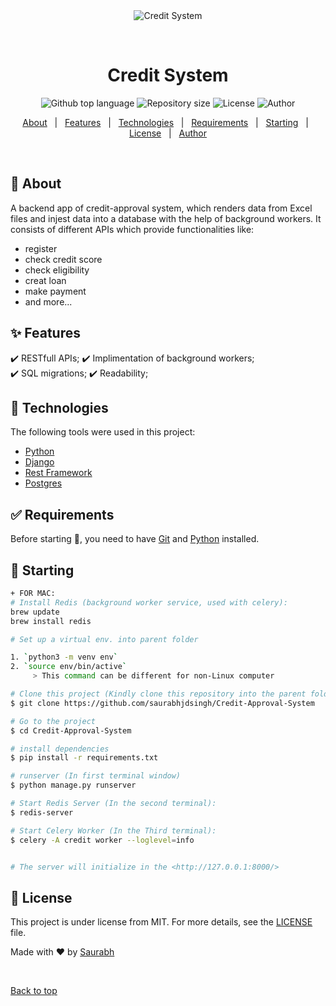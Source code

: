 <div align="center" id="top"> 
  <img src="./.github/app.gif" alt="Credit System" />

  &#xa0;

  <!-- <a href="https://creditsystem.netlify.app">Demo</a> -->
</div>

<h1 align="center">Credit System</h1>

<p align="center">
  <img alt="Github top language" src="https://img.shields.io/badge/language-Python-red">
  <img alt="Repository size" src="https://img.shields.io/badge/Repository_size-400KB-red">
  <img alt="License" src="https://img.shields.io/badge/License-MIT-red">
  <img alt="Author" src="https://img.shields.io/badge/Author-Saurabhjdsingh-blue">
</p>

<p align="center">
  <a href="#dart-about">About</a> &#xa0; | &#xa0; 
  <a href="#sparkles-features">Features</a> &#xa0; | &#xa0;
  <a href="#rocket-technologies">Technologies</a> &#xa0; | &#xa0;
  <a href="#white_check_mark-requirements">Requirements</a> &#xa0; | &#xa0;
  <a href="#checkered_flag-starting">Starting</a> &#xa0; | &#xa0;
  <a href="#memo-license">License</a> &#xa0; | &#xa0;
  <a href="https://github.com/{{YOUR_GITHUB_USERNAME}}" target="_blank">Author</a>
</p>

<br>

## :dart: About ##

A backend app of credit-approval system, which renders data from Excel files and injest data into a database with the help of background workers. 
It consists of different APIs which provide functionalities like:
- register
- check credit score
- check eligibility
- creat loan
- make payment
- and more...

## :sparkles: Features ##

:heavy_check_mark: RESTfull APIs;
:heavy_check_mark: Implimentation of background workers;\
:heavy_check_mark: SQL migrations;
:heavy_check_mark: Readability;

## :rocket: Technologies ##

The following tools were used in this project:

- [Python](https://www.python.org/)
- [Django](https://www.djangoproject.com/start/overview/)
- [Rest Framework](https://www.django-rest-framework.org/)
- [Postgres](https://www.postgresql.org/docs/)

## :white_check_mark: Requirements ##

Before starting :checkered_flag:, you need to have [Git](https://git-scm.com) and [Python](https://www.python.org/) installed.

## :checkered_flag: Starting ##

```bash
+ FOR MAC:
# Install Redis (background worker service, used with celery):
brew update
brew install redis

# Set up a virtual env. into parent folder

1. `python3 -m venv env`
2. `source env/bin/active`
     > This command can be different for non-Linux computer

# Clone this project (Kindly clone this repository into the parent folder)
$ git clone https://github.com/saurabhjdsingh/Credit-Approval-System

# Go to the project
$ cd Credit-Approval-System

# install dependencies
$ pip install -r requirements.txt

# runserver (In first terminal window)
$ python manage.py runserver

# Start Redis Server (In the second terminal):
$ redis-server

# Start Celery Worker (In the Third terminal):
$ celery -A credit worker --loglevel=info


# The server will initialize in the <http://127.0.0.1:8000/>
```




## :memo: License ##

This project is under license from MIT. For more details, see the [LICENSE](LICENSE.md) file.


Made with :heart: by <a href="https://github.com/saurabhjdsingh" target="_blank">Saurabh</a>

&#xa0;

<a href="#top">Back to top</a>
